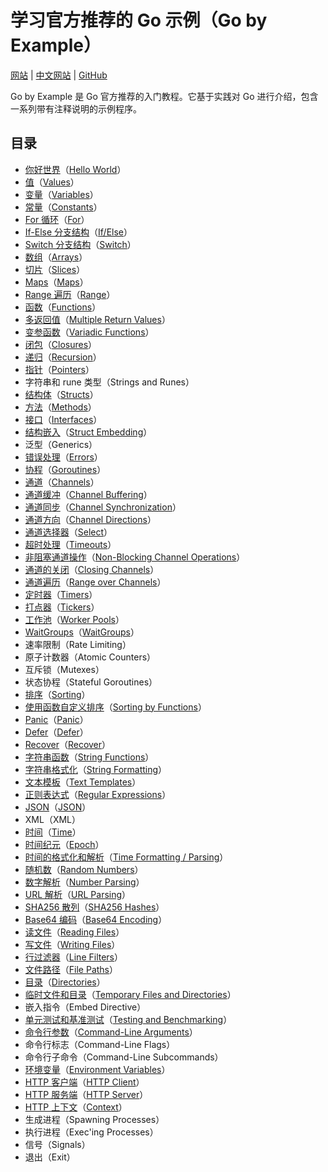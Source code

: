 # 学习官方推荐的 Go 示例（Go by Example）<!-- omit in toc -->

[网站](https://gobyexample.com) | [中文网站](https://gobyexample-cn.github.io/) | [GitHub](https://github.com/mmcgrana/gobyexample)

Go by Example 是 Go 官方推荐的入门教程。它基于实践对 Go 进行介绍，包含一系列带有注释说明的示例程序。

## 目录<!-- omit in toc -->

- [你好世界](./examples/1.Hello-World.md)（[Hello World](https://gobyexample.com/hello-world)）
- [值](./examples/2.Values.md)（[Values](https://gobyexample.com/values)）
- [变量](./examples/3.Variables.md)（[Variables](https://gobyexample.com/variables)）
- [常量](./examples/4.Constants.md)（[Constants](https://gobyexample.com/constants)）
- [For 循环](./examples/5.For.md)（[For](https://gobyexample.com/for)）
- [If-Else 分支结构](./examples/6.If-Else.md)（[If/Else](https://gobyexample.com/if-else)）
- [Switch 分支结构](./examples/7.Switch.md)（[Switch](https://gobyexample.com/switch)）
- [数组](./examples/8.Arrays.md)（[Arrays](https://gobyexample.com/arrays)）
- [切片](./examples/9.Slices.md)（[Slices](https://gobyexample.com/slices)）
- [Maps](./examples/10.Maps.md)（[Maps](https://gobyexample.com/maps)）
- [Range 遍历](./examples/11.Range.md)（[Range](https://gobyexample.com/range)）
- [函数](./examples/12.Functions.md)（[Functions](https://gobyexample.com/functions)）
- [多返回值](./examples/13.Multiple-Return-Values.md)（[Multiple Return Values](https://gobyexample.com/multiple-return-values)）
- [变参函数](./examples//14.Variadic-Functions.md)（[Variadic Functions](https://gobyexample.com/variadic-functions)）
- [闭包](./examples/15.Closures.md)（[Closures](https://gobyexample.com/closures)）
- [递归](./examples/16.Recursion.md)（[Recursion](https://gobyexample.com/recursion)）
- [指针](./examples/17.Pointers.md)（[Pointers](https://gobyexample.com/pointers)）
- 字符串和 rune 类型（Strings and Runes）
- [结构体](./examples/19.Structs.md)（[Structs](https://gobyexample.com/structs)）
- [方法](./examples/20.Methods.md)（[Methods](https://gobyexample.com/methods)）
- [接口](./examples/21.Interfaces.md)（[Interfaces](https://gobyexample.com/interfaces)）
- [结构嵌入](./examples/22.Struct-Embedding.md)（[Struct Embedding](https://gobyexample.com/struct-embedding)）
- 泛型（Generics）
- [错误处理](./examples/24.Errors.md)（[Errors](https://gobyexample.com/errors)）
- [协程](./examples/25.Goroutines.md)（[Goroutines](https://gobyexample.com/goroutines)）
- [通道](./examples/26.Channels.md)（[Channels](https://gobyexample.com/channels)）
- [通道缓冲](./examples/27.Channel-Buffering.md)（[Channel Buffering](https://gobyexample.com/channel-buffering)）
- [通道同步](./examples/28.Channel-Synchronization.md)（[Channel Synchronization](https://gobyexample.com/channel-synchronization)）
- [通道方向](./examples/29.Channel-Directions.md)（[Channel Directions](https://gobyexample.com/channel-directions)）
- [通道选择器](./examples/30.Select.md)（[Select](https://gobyexample.com/select)）
- [超时处理](./examples/31.Timeouts.md)（[Timeouts](https://gobyexample.com/timeouts)）
- [非阻塞通道操作](./examples/32.Non-Blocking-Channel-Operations.md)（[Non-Blocking Channel Operations](https://gobyexample.com/non-blocking-channel-operations)）
- [通道的关闭](./examples/33.Closing-Channels.md)（[Closing Channels](https://gobyexample.com/closing-channels)）
- [通道遍历](./examples/34.Range-over-Channels.md)（[Range over Channels](https://gobyexample.com/range-over-channels)）
- [定时器](./examples/35.Timers.md)（[Timers](https://gobyexample.com/timers)）
- [打点器](./examples/36.Tickers.md)（[Tickers](https://gobyexample.com/tickers)）
- [工作池](./examples/37.Worker-Pools.md)（[Worker Pools](https://gobyexample.com/worker-pools)）
- [WaitGroups](./examples/38.WaitGroups.md)（[WaitGroups](https://gobyexample.com/waitgroups)）
- 速率限制（Rate Limiting）
- 原子计数器（Atomic Counters）
- 互斥锁（Mutexes）
- 状态协程（Stateful Goroutines）
- [排序](./examples/43.Sorting.md)（[Sorting](https://gobyexample.com/sorting)）
- [使用函数自定义排序](./examples/44.Sorting-by-Functions.md)（[Sorting by Functions](https://gobyexample.com/sorting-by-functions)）
- [Panic](./examples/45.Panic.md)（[Panic](https://gobyexample.com/panic)）
- [Defer](./examples/46.Defer.md)（[Defer](https://gobyexample.com/defer)）
- [Recover](./examples/47.Recover.md)（[Recover](https://gobyexample.com/recover)）
- [字符串函数](./examples/48.String-Functions.md)（[String Functions](https://gobyexample.com/string-functions)）
- [字符串格式化](./examples/49.String-Formatting.md)（[String Formatting](https://gobyexample.com/string-formatting)）
- [文本模板](./examples/50.Text-Templates.md)（[Text Templates](https://gobyexample.com/text-templates)）
- [正则表达式](./examples/51.Regular-Expressions.md)（[Regular Expressions](https://gobyexample.com/regular-expressions)）
- [JSON](./examples/52.JSON.md)（[JSON](https://gobyexample.com/json)）
- XML（XML）
- [时间](./examples/53.Time.md)（[Time](https://gobyexample.com/time)）
- [时间纪元](./examples/54.Epoch.md)（[Epoch](https://gobyexample.com/epoch)）
- [时间的格式化和解析](./examples/55.Time-Formatting-Parsing.md)（[Time Formatting / Parsing](https://gobyexample.com/time-formatting-parsing)）
- [随机数](./examples/56.Random-Numbers.md)（[Random Numbers](https://gobyexample.com/random-numbers)）
- [数字解析](./examples/57.Number-Parsing.md)（[Number Parsing](https://gobyexample.com/number-parsing)）
- [URL 解析](./examples/58.URL-Parsing.md)（[URL Parsing](https://gobyexample.com/url-parsing)）
- [SHA256 散列](./examples/59.SHA256-Hashes.md)（[SHA256 Hashes](https://gobyexample.com/sha256-hashes)）
- [Base64 编码](./examples/60.Base64-Encoding.md)（[Base64 Encoding](https://gobyexample.com/base64-encoding)）
- [读文件](./examples/61.Reading-Files.md)（[Reading Files](https://gobyexample.com/reading-files)）
- [写文件](./examples/62.Writing-Files.md)（[Writing Files](https://gobyexample.com/writing-files)）
- [行过滤器](./examples/63.Line-Filters.md)（[Line Filters](https://gobyexample.com/line-filters)）
- [文件路径](./examples/64.File-Paths.md)（[File Paths](https://gobyexample.com/file-paths)）
- [目录](./examples/65.Directories.md)（[Directories](https://gobyexample.com/directories)）
- [临时文件和目录](./examples/66.Temporary-Files-and-Directories.md)（[Temporary Files and Directories](https://gobyexample.com/temporary-files-and-directories)）
- 嵌入指令（Embed Directive）
- [单元测试和基准测试](./examples/68.Testing-and-Benchmarking.md)（[Testing and Benchmarking](https://gobyexample.com/testing-and-benchmarking)）
- [命令行参数](./examples/69.Command-Line-Arguments.md)（[Command-Line Arguments](https://gobyexample.com/command-line-arguments)）
- 命令行标志（Command-Line Flags）
- 命令行子命令（Command-Line Subcommands）
- [环境变量](./examples/72.Environment-Variables.md)（[Environment Variables](https://gobyexample.com/environment-variables)）
- [HTTP 客户端](./examples/73.HTTP-Client.md)（[HTTP Client](https://gobyexample.com/http-client)）
- [HTTP 服务端](./examples/74.HTTP-Server.md)（[HTTP Server](https://gobyexample.com/http-server)）
- [HTTP 上下文](./examples/75.Context.md)（[Context](https://gobyexample.com/context)）
- 生成进程（Spawning Processes）
- 执行进程（Exec'ing Processes）
- 信号（Signals）
- 退出（Exit）
